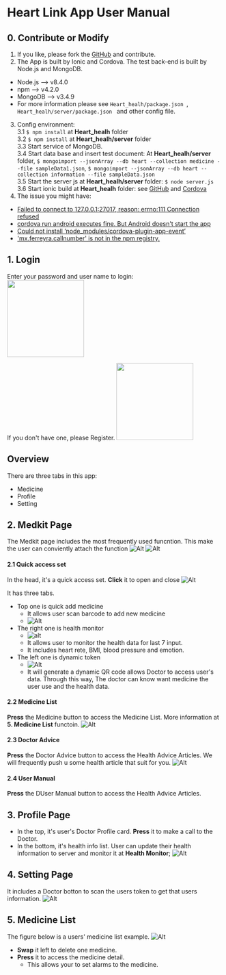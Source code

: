 
# Heart Link App User Manual
## 0. Contribute or Modify

1. If you like, please fork the [GitHub](https://github.com/zen-z0ri/Heart_Health) and contribute.
2.  The App is built by Ionic and Cordova. The test back-end is built by Node.js and MongoDB.
  * Node.js --> v8.4.0
  * npm  --> v4.2.0 
  * MongoDB --> v3.4.9
  * For more information please see ```Heart_healh/package.json ```, ```Heart_healh/server/package.json ``` and other config file.
3. Config environment:
  <br/>3.1 ```$ npm install``` at **Heart_healh** folder
  <br/>3.2 ```$ npm install``` at **Heart_healh/server** folder
  <br/>3.3 Start service of MongoDB.
  <br/>3.4 Start data base and insert test document: At **Heart_healh/server** folder, ```$ mongoimport --jsonArray --db heart --collection medicine --file sampleData1.json```,
  ```$ mongoimport --jsonArray --db heart --collection information --file sampleData.json```
  <br/>3.5 Start the server js at **Heart_healh/server** folder: ```$ node server.js```
  <br/>3.6 Start ionic build at **Heart_healh** folder: see [GitHub](http://ionicframework.com/) and [Cordova](https://cordova.apache.org/)
4. The issue you might have:
  * [Failed to connect to 127.0.0.1:27017, reason: errno:111 Connection refused](https://stackoverflow.com/questions/26211671/failed-to-connect-to-127-0-0-127017-reason-errno111-connection-refused)
  * [cordova run android executes fine. But Android doesn't start the app](https://stackoverflow.com/questions/29956031/cordova-run-android-executes-fine-but-android-4-1-2-doesnt-start-the-app)
  * [Could not install ‘node_modules/cordova-plugin-app-event’](https://forum.ionicframework.com/t/could-not-install-node-modules-cordova-plugin-app-event/106810)
  * ['mx.ferreyra.callnumber' is not in the npm registry.](https://github.com/Rohfosho/CordovaCallNumberPlugin/issues/47)

## 1. Login
Enter your password and user name to login:<br/>
<img src="./readmeImg/login.png" height="180"  />


If you don't have one, please Register.
<img src="./readmeImg/register.png" height="180"  />


## Overview
There are three tabs in this app:
* Medicine 
* Profile
* Setting

## 2. Medkit Page
The Medkit page includes the most frequently used
funcntion. This make the user can conviently attach the function
![Alt](/readmeImg/medince1.png)
![Alt](/readmeImg/medicine2.png)


#### 2.1 Quick access set
In the head, it's a quick access set.
**Click** it to open and close
![Alt](/readmeImg/quickAccess.png)

It has three tabs. 
* Top one is quick add medicine
  * It allows user scan barcode to add new medicine
  * ![Alt](/readmeImg/add_new.png)
* The right one is health monitor
  * ![alt](/readmeImg/monitor.png)
  * It allows user to monitor the health data for last 7 input.
  * It includes heart rete, BMI, blood pressure and emotion.
* The left one is dynamic token
  * ![Alt](/readmeImg/token.png)
  * It will generate a dynamic QR code allows Doctor to access user's
    data. Through this way, The doctor can know want medicine the user use and the health data.
#### 2.2 Medicine List
**Press** the Medicine button to access the Medicine List.
More information at **5. Medicine List** functoin.
![Alt](/readmeImg/medicineList.png)
#### 2.3 Doctor Advice
**Press** the Doctor Advice button to access the Health Advice Articles.
We will frequently push u some health article that suit for you.
![Alt](/readmeImg/article.png)
#### 2.4 User Manual
**Press** the DUser Manual button to access the Health Advice Articles.

## 3. Profile Page
* In the top, it's user's Doctor Profile card.
**Press** it to make a call to the Doctor.
* In the bottom, it's health info list. User can update their health information to server
and monitor it at **Health Monitor**;
![Alt](/readmeImg/monitor.png)

## 4. Setting Page
It includes a Doctor botton to scan the users token to get that users information.
![Alt](/readmeImg/doctorget.png)

## 5. Medicine List
The figure below is a users' medicine list example.
![Alt](/readmeImg/medicineList.png)
* **Swap** it left to delete one medicine.
* **Press** it to access the medicine detail.
  * This allows your to set alarms to the medicine.

